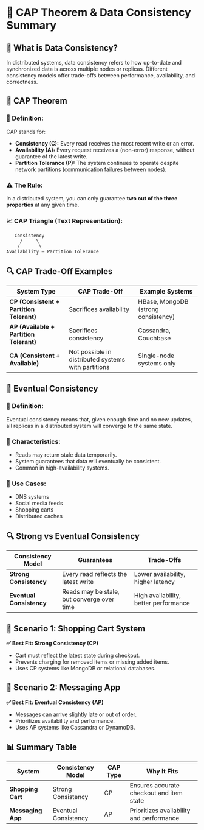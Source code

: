 # 📘 CAP Theorem & Data Consistency Summary

## 🔧 What is Data Consistency?
In distributed systems, data consistency refers to how up-to-date and synchronized data is across multiple nodes or replicas. Different consistency models offer trade-offs between performance, availability, and correctness.

## 🧠 CAP Theorem

### 📘 Definition:
CAP stands for:
- **Consistency (C):** Every read receives the most recent write or an error.
- **Availability (A):** Every request receives a (non-error) response, without guarantee of the latest write.
- **Partition Tolerance (P):** The system continues to operate despite network partitions (communication failures between nodes).

### ⚠️ The Rule:
In a distributed system, you can only guarantee **two out of the three properties** at any given time.

### 📈 CAP Triangle (Text Representation):
```
   Consistency
     /     \
    /       \
Availability — Partition Tolerance
```

## 🔍 CAP Trade-Off Examples
| System Type | CAP Trade-Off | Example Systems |
|--------------|---------------|-----------------|
| **CP (Consistent + Partition Tolerant)** | Sacrifices availability | HBase, MongoDB (strong consistency) |
| **AP (Available + Partition Tolerant)** | Sacrifices consistency | Cassandra, Couchbase |
| **CA (Consistent + Available)** | Not possible in distributed systems with partitions | Single-node systems only |

## 🔄 Eventual Consistency

### 📘 Definition:
Eventual consistency means that, given enough time and no new updates, all replicas in a distributed system will converge to the same state.

### 🔧 Characteristics:
- Reads may return stale data temporarily.
- System guarantees that data will eventually be consistent.
- Common in high-availability systems.

### 🧠 Use Cases:
- DNS systems
- Social media feeds
- Shopping carts
- Distributed caches

## 🔍 Strong vs Eventual Consistency
| Consistency Model | Guarantees | Trade-Offs |
|--------------------|-------------|-------------|
| **Strong Consistency** | Every read reflects the latest write | Lower availability, higher latency |
| **Eventual Consistency** | Reads may be stale, but converge over time | High availability, better performance |

## 🛒 Scenario 1: Shopping Cart System
**✅ Best Fit: Strong Consistency (CP)**
- Cart must reflect the latest state during checkout.
- Prevents charging for removed items or missing added items.
- Uses CP systems like MongoDB or relational databases.

## 💬 Scenario 2: Messaging App
**✅ Best Fit: Eventual Consistency (AP)**
- Messages can arrive slightly late or out of order.
- Prioritizes availability and performance.
- Uses AP systems like Cassandra or DynamoDB.

## 📊 Summary Table
| System | Consistency Model | CAP Type | Why It Fits |
|---------|------------------|-----------|--------------|
| **Shopping Cart** | Strong Consistency | CP | Ensures accurate checkout and item state |
| **Messaging App** | Eventual Consistency | AP | Prioritizes availability and performance |
